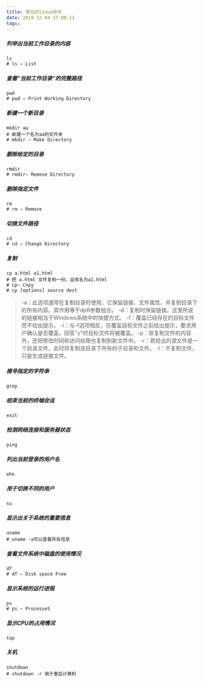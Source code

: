 ```yaml
---
title: 常见的linux命令
date: 2019-12-04 17:08:11
tags:
---
```

##### 列举出当前工作目录的内容
```
ls
# ls — List
```
##### 查看”当前工作目录“的完整路径
```
pwd
# pwd — Print Working Directory
```
##### 新建一个新目录
```
mkdir aa
# 新建一个名为aa的文件夹
# mkdir — Make Directory
```

##### 删除给定的目录
```
rmdir
# rmdir— Remove Directory
```

##### 删除指定文件
```
rm
# rm — Remove
```
##### 切换文件路径
```
cd
# cd — Change Directory
```
##### 复制
```
cp a.html a1.html
# 把 a.html 文件复制一份，且改名为a1.html
# cp— Copy
# cp [options] source dest
```
> -a：此选项通常在复制目录时使用，它保留链接、文件属性，并复制目录下的所有内容。其作用等于dpR参数组合。
-d：复制时保留链接。这里所说的链接相当于Windows系统中的快捷方式。
-f：覆盖已经存在的目标文件而不给出提示。
-i：与-f选项相反，在覆盖目标文件之前给出提示，要求用户确认是否覆盖，回答"y"时目标文件将被覆盖。
-p：除复制文件的内容外，还把修改时间和访问权限也复制到新文件中。
-r：若给出的源文件是一个目录文件，此时将复制该目录下所有的子目录和文件。
-l：不复制文件，只是生成链接文件。

##### 搜寻指定的字符串
```
grep
```

##### 结束当前的终端会话
```
exit
```

##### 检测网络连接和服务器状态
```
ping
```

##### 列出当前登录的用户名
```
who
```

##### 用于切换不同的用户
```
su
```
##### 显示出关于系统的重要信息
```
uname
# uname -a可以查看所有信息
```

##### 查看文件系统中磁盘的使用情况
```
df
# df — Disk space Free
```

##### 显示系统的运行进程
```
ps
# ps — ProcesseS
```

##### 显示CPU的占用情况
```
top
```
##### 关机
```
shutdown
# shutdown -r 用于重启计算机
```